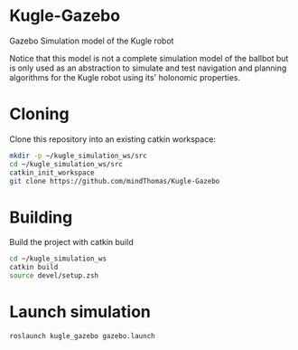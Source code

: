 # Kugle-Gazebo
Gazebo Simulation model of the Kugle robot

Notice that this model is not a complete simulation model of the ballbot but is only used as an abstraction to simulate and test navigation and planning algorithms for the Kugle robot using its' holonomic properties.


# Cloning
Clone this repository into an existing catkin workspace:
```bash
mkdir -p ~/kugle_simulation_ws/src
cd ~/kugle_simulation_ws/src
catkin_init_workspace
git clone https://github.com/mindThomas/Kugle-Gazebo
```

# Building
Build the project with catkin build
```bash
cd ~/kugle_simulation_ws
catkin build
source devel/setup.zsh
```

# Launch simulation
```roslaunch kugle_gazebo gazebo.launch```
